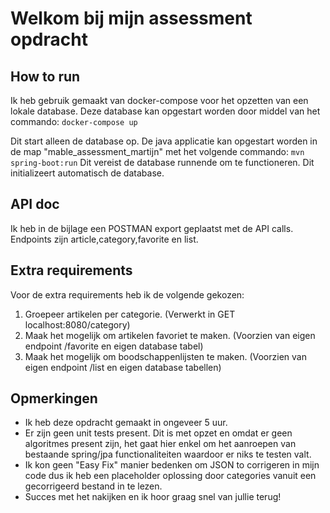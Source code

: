 # Welkom bij mijn assessment opdracht

## How to run
Ik heb gebruik gemaakt van docker-compose voor het opzetten van een lokale database. 
Deze database kan opgestart worden door middel van het commando:
`docker-compose up`

Dit start alleen de database op. De java applicatie kan opgestart worden in de map "mable_assessment_martijn" met het volgende commando:
`mvn spring-boot:run` 
Dit vereist de database runnende om te functioneren.
Dit initializeert automatisch de database.

## API doc
Ik heb in de bijlage een POSTMAN export geplaatst met de API calls.
Endpoints zijn article,category,favorite en list.

## Extra requirements
Voor de extra requirements heb ik de volgende gekozen:
1. Groepeer artikelen per categorie. (Verwerkt in GET localhost:8080/category)
2. Maak het mogelijk om artikelen favoriet te maken. (Voorzien van eigen endpoint /favorite en eigen database tabel)
3. Maak het mogelijk om boodschappenlijsten te maken. (Voorzien van eigen endpoint /list en eigen database tabellen)

## Opmerkingen
- Ik heb deze opdracht gemaakt in ongeveer 5 uur.
- Er zijn geen unit tests present. Dit is met opzet en omdat er geen algoritmes present zijn, het gaat hier enkel om het aanroepen van bestaande spring/jpa functionaliteiten waardoor er niks te testen valt. 
- Ik kon geen "Easy Fix" manier bedenken om JSON to corrigeren in mijn code dus ik heb een placeholder oplossing door categories vanuit een gecorrigeerd bestand in te lezen. 
- Succes met het nakijken en ik hoor graag snel van jullie terug!